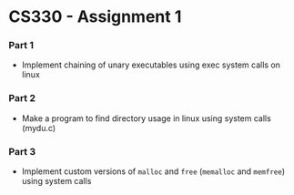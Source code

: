 # CS330 - Assignment 1
### Part 1
- Implement chaining of unary executables using exec system calls on linux
### Part 2
- Make a program to find directory usage in linux using system calls (mydu.c)
### Part 3
- Implement custom versions of `malloc` and `free` (`memalloc` and `memfree`) using system calls
